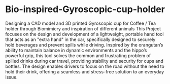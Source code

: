 # Bio-inspired-Gyroscopic-cup-holder
Designing a CAD model and 3D printed Gyroscopic cup for Coffee / Tea  holder through Biomimicry  and inspiration of different animals 
This Project focuses on the design and development of a lightweight, portable hand tool that acts as 
an "extra hand" in the car, specifically designed to securely hold beverages and prevent spills while 
driving. Inspired by the orangutan’s ability to maintain balance in dynamic environments and the 
hippo’s powerful grip, this tool solves the common and frustrating problem of spilled drinks during 
car travel, providing stability and security for cups and bottles. The design enables drivers to focus 
on the road without the need to hold their drink, offering a seamless and stress-free solution to an 
everyday issue.
